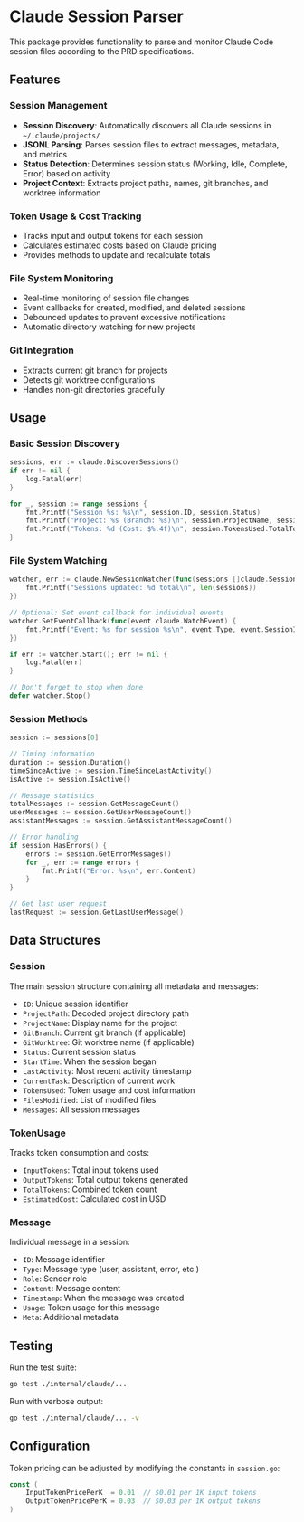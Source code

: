 # Claude Session Parser

This package provides functionality to parse and monitor Claude Code session files according to the PRD specifications.

## Features

### Session Management
- **Session Discovery**: Automatically discovers all Claude sessions in `~/.claude/projects/`
- **JSONL Parsing**: Parses session files to extract messages, metadata, and metrics
- **Status Detection**: Determines session status (Working, Idle, Complete, Error) based on activity
- **Project Context**: Extracts project paths, names, git branches, and worktree information

### Token Usage & Cost Tracking
- Tracks input and output tokens for each session
- Calculates estimated costs based on Claude pricing
- Provides methods to update and recalculate totals

### File System Monitoring
- Real-time monitoring of session file changes
- Event callbacks for created, modified, and deleted sessions
- Debounced updates to prevent excessive notifications
- Automatic directory watching for new projects

### Git Integration
- Extracts current git branch for projects
- Detects git worktree configurations
- Handles non-git directories gracefully

## Usage

### Basic Session Discovery
```go
sessions, err := claude.DiscoverSessions()
if err != nil {
    log.Fatal(err)
}

for _, session := range sessions {
    fmt.Printf("Session %s: %s\n", session.ID, session.Status)
    fmt.Printf("Project: %s (Branch: %s)\n", session.ProjectName, session.GitBranch)
    fmt.Printf("Tokens: %d (Cost: $%.4f)\n", session.TokensUsed.TotalTokens, session.TokensUsed.EstimatedCost)
}
```

### File System Watching
```go
watcher, err := claude.NewSessionWatcher(func(sessions []claude.Session) {
    fmt.Printf("Sessions updated: %d total\n", len(sessions))
})

// Optional: Set event callback for individual events
watcher.SetEventCallback(func(event claude.WatchEvent) {
    fmt.Printf("Event: %s for session %s\n", event.Type, event.SessionID)
})

if err := watcher.Start(); err != nil {
    log.Fatal(err)
}

// Don't forget to stop when done
defer watcher.Stop()
```

### Session Methods
```go
session := sessions[0]

// Timing information
duration := session.Duration()
timeSinceActive := session.TimeSinceLastActivity()
isActive := session.IsActive()

// Message statistics
totalMessages := session.GetMessageCount()
userMessages := session.GetUserMessageCount()
assistantMessages := session.GetAssistantMessageCount()

// Error handling
if session.HasErrors() {
    errors := session.GetErrorMessages()
    for _, err := range errors {
        fmt.Printf("Error: %s\n", err.Content)
    }
}

// Get last user request
lastRequest := session.GetLastUserMessage()
```

## Data Structures

### Session
The main session structure containing all metadata and messages:
- `ID`: Unique session identifier
- `ProjectPath`: Decoded project directory path
- `ProjectName`: Display name for the project
- `GitBranch`: Current git branch (if applicable)
- `GitWorktree`: Git worktree name (if applicable)
- `Status`: Current session status
- `StartTime`: When the session began
- `LastActivity`: Most recent activity timestamp
- `CurrentTask`: Description of current work
- `TokensUsed`: Token usage and cost information
- `FilesModified`: List of modified files
- `Messages`: All session messages

### TokenUsage
Tracks token consumption and costs:
- `InputTokens`: Total input tokens used
- `OutputTokens`: Total output tokens generated
- `TotalTokens`: Combined token count
- `EstimatedCost`: Calculated cost in USD

### Message
Individual message in a session:
- `ID`: Message identifier
- `Type`: Message type (user, assistant, error, etc.)
- `Role`: Sender role
- `Content`: Message content
- `Timestamp`: When the message was created
- `Usage`: Token usage for this message
- `Meta`: Additional metadata

## Testing

Run the test suite:
```bash
go test ./internal/claude/...
```

Run with verbose output:
```bash
go test ./internal/claude/... -v
```

## Configuration

Token pricing can be adjusted by modifying the constants in `session.go`:
```go
const (
    InputTokenPricePerK  = 0.01  // $0.01 per 1K input tokens
    OutputTokenPricePerK = 0.03  // $0.03 per 1K output tokens
)
```